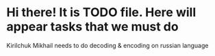 # Hi there! It is TODO file. Here will appear tasks that we must do
Kirilchuk Mikhail needs to do decoding & encoding on russian language
